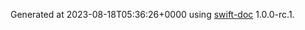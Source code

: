 Generated at 2023-08-18T05:36:26+0000 using [swift-doc](https://github.com/SwiftDocOrg/swift-doc) 1.0.0-rc.1.
